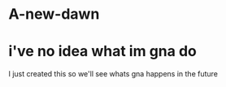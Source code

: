 # A-new-dawn

<h1> i've no idea what im gna do</h1> 

I just created this so we'll see whats gna happens in the future
